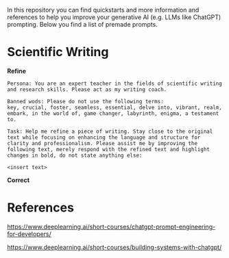 In this repository you can find quickstarts and more information and references to help you improve your generative AI (e.g. LLMs like ChatGPT) prompting. Below you find a list of premade prompts.

# Scientific Writing

**Refine**
```
Persona: You are an expert teacher in the fields of scientific writing and research skills. Please act as my writing coach.

Banned wods: Please do not use the following terms: 
key, crucial, foster, seamless, essential, delve into, vibrant, realm, embark, in the world of, game changer, labyrinth, enigma, a testament to.

Task: Help me refine a piece of writing. Stay close to the original text while focusing on enhancing the language and structure for clarity and professionalism. Please assist me by improving the following text, merely respond with the refined text and highlight changes in bold, do not state anything else:

<insert text>
```
**Correct**



# References

https://www.deeplearning.ai/short-courses/chatgpt-prompt-engineering-for-developers/

https://www.deeplearning.ai/short-courses/building-systems-with-chatgpt/